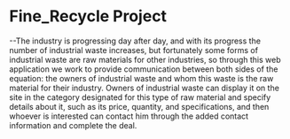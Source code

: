 # Fine_Recycle Project
--The industry is progressing day after day, and with its progress the number of industrial waste increases, but fortunately some forms of industrial waste are raw materials for other industries, so through this web application we work to provide communication between both sides of the equation: the owners of industrial waste and whom this waste is the raw material for their industry. Owners of industrial waste can display it on the site in the category designated for this type of raw material and specify details about it, such as its price, quantity, and specifications, and then whoever is interested can contact him through the added contact information and complete the deal.
